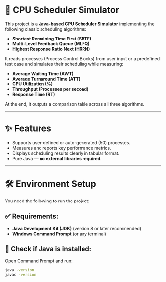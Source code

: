 # 📄 CPU Scheduler Simulator

This project is a **Java-based CPU Scheduler Simulator** implementing the following classic scheduling algorithms:

- **Shortest Remaining Time First (SRTF)**
- **Multi-Level Feedback Queue (MLFQ)**
- **Highest Response Ratio Next (HRRN)**

It reads processes (Process Control Blocks) from user input or a predefined test case and simulates their scheduling while measuring:

- **Average Waiting Time (AWT)**
- **Average Turnaround Time (ATT)**
- **CPU Utilization (%)**
- **Throughput (Processes per second)**
- **Response Time (RT)**

At the end, it outputs a comparison table across all three algorithms.

---

# ✨ Features

- Supports user-defined or auto-generated (50) processes.
- Measures and reports key performance metrics.
- Displays scheduling results clearly in tabular format.
- Pure Java — **no external libraries required**.

---

# 🛠 Environment Setup

You need the following to run the project:

## ✅ Requirements:
- **Java Development Kit (JDK)** (version 8 or later recommended)
- **Windows Command Prompt** (or any terminal)

## 🔹 Check if Java is installed:
Open Command Prompt and run:

```bash
java -version
javac -version
